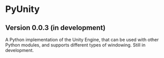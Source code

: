 # PyUnity
## Version 0.0.3 (in development)

A Python implementation of the Unity Engine, that can be used with other Python modules, and supports different types of windowing. Still in development.